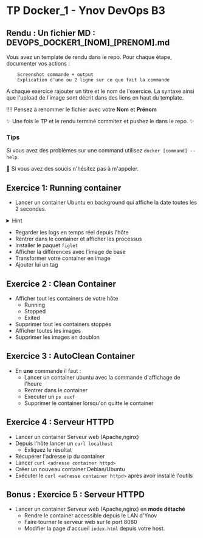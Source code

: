 # TP Docker_1 - Ynov DevOps B3


## **Rendu :** Un fichier MD : DEVOPS_DOCKER1_[NOM]\_[PRENOM].md

Vous avez un template de rendu dans le repo. 
Pour chaque étape, documenter vos actions : 

        Screenshot commande + output
        Explication d'une ou 2 ligne sur ce que fait la commande
        
A chaque exercice rajouter un titre et le nom de l'exercice. La syntaxe ainsi que l'upload de l'image sont décrit dans des liens en haut du template.

:bangbang::bangbang: Pensez à renommer le fichier avec votre **Nom** et **Prénom**

:sparkles: Une fois le TP et le rendu terminé commitez et pushez le dans le repo. :sparkles:
  
### Tips   
Si vous avez des problèmes sur une command utilisez `docker [command] --help`.

:raising_hand: Si vous avez des soucis n'hésitez pas à m'appeler. 
 
## Exercice 1: Running container

- Lancer un container Ubuntu en background qui affiche la date toutes les 2 secondes.

<details>
  <summary>Hint</summary>
  
  
  ```bash
  while true; do date; sleep 2; done
  ```
  
</details>

- Regarder les logs en temps réel depuis l'hôte
- Rentrer dans le container et afficher les processus
- Installer le paquet `figlet`
- Afficher la différences avec l'image de base
- Transformer votre container en image
- Ajouter lui un tag

## Exercice 2 : Clean Container

- Afficher tout les containers de votre hôte
  - Running
  - Stopped
  - Exited
- Supprimer tout les containers stoppés
- Afficher toutes les images
- Supprimer les images en doublon



## Exercice 3 : AutoClean Container

- En **une** commande il faut : 
  - Lancer un container ubuntu avec la commande d'affichage de l'heure 
  - Rentrer dans le container
  - Executer un `ps auxf`
  - Supprimer le container lorsqu'on quitte le container

## Exercice 4 : Serveur HTTPD

- Lancer un container Serveur web (Apache,nginx)
- Depuis l'hôte lancer un `curl localhost`
  - Exliquez le résultat
- Récupérer l'adresse ip du container
- Lancer `curl <adresse container httpd>`
- Créer un nouveau container Debian/Ubuntu
- Exécuter le `curl <adresse container httpd>` après avoir installé l'outils

## Bonus : Exercice 5 : Serveur HTTPD

- Lancer un container Serveur web (Apache,nginx) en **mode détaché**
  - Rendre le container accessible depuis le LAN d'Ynov
  - Faire tourner le serveur web sur le port 8080
  - Modifier la page d'accueil `index.html` depuis votre host.

